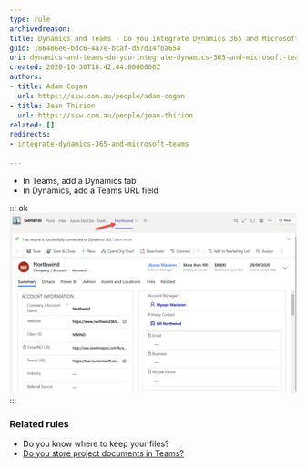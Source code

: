 ```yaml
---
type: rule
archivedreason: 
title: Dynamics and Teams - Do you integrate Dynamics 365 and Microsoft Teams?
guid: 186486e6-bdc6-4a7e-bcaf-d57d14fba654
uri: dynamics-and-teams-do-you-integrate-dynamics-365-and-microsoft-teams
created: 2020-10-30T18:42:44.0000000Z
authors:
- title: Adam Cogan
  url: https://ssw.com.au/people/adam-cogan
- title: Jean Thirion
  url: https://ssw.com.au/people/jean-thirion
related: []
redirects:
- integrate-dynamics-365-and-microsoft-teams

---
```


* In Teams, add a Dynamics tab
* In Dynamics, add a Teams URL field


<!--endintro-->

::: ok  
![Figure: Dynamics 365 tab in MS Teams (also showing the Teams URL field, two birds in one stone)](integration-teams-365.png)  
:::

### Related rules



* Do you know where to keep your files?
* [Do you store project documents in Teams?](/the-best-place-to-store-documents-and-share-them)

